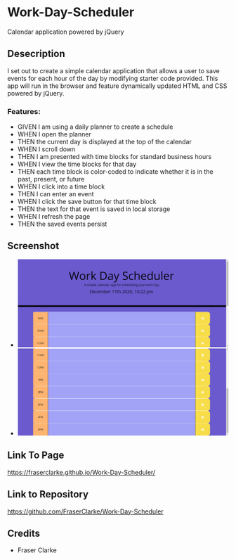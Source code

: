 # Work-Day-Scheduler
Calendar application powered by jQuery

## Desecription

I set out to create a simple calendar application that allows a user to save events for each hour of the day by modifying starter code provided. 
This app will run in the browser and feature dynamically updated HTML and CSS powered by jQuery.
### Features:


* GIVEN I am using a daily planner to create a schedule
* WHEN I open the planner
* THEN the current day is displayed at the top of the calendar
* WHEN I scroll down
* THEN I am presented with time blocks for standard business hours
* WHEN I view the time blocks for that day
* THEN each time block is color-coded to indicate whether it is in the past, present, or future
* WHEN I click into a time block
* THEN I can enter an event
* WHEN I click the save button for that time block
* THEN the text for that event is saved in local storage
* WHEN I refresh the page
* THEN the saved events persist


## Screenshot

* ![screenshot](https://raw.githubusercontent.com/FraserClarke/Work-Day-Scheduler/main/Assets/Screenshot%20(41).png)
* ![screenshot](https://raw.githubusercontent.com/FraserClarke/Work-Day-Scheduler/main/Assets/Screenshot%20(40).png)

## Link To Page

https://fraserclarke.github.io/Work-Day-Scheduler/

## Link to Repository

https://github.com/FraserClarke/Work-Day-Scheduler

## Credits

* Fraser Clarke
